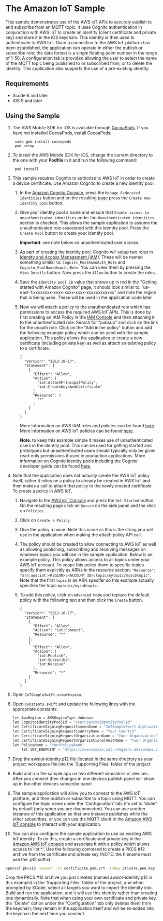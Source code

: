 # The Amazon IoT Sample

This sample demonstrates use of the AWS IoT APIs to securely publish to and subscribe from an MQTT topic.  It uses Cognito authentication in conjunction with AWS IoT to create an identity (client certificate and private key) and store it in the iOS keychain.  This identity is then used to authenticate to AWS IoT.  Once a connection to the AWS IoT platform has been established, the application can operate in either the publish or subscribe role; the data format is a single floating point number in the range of 1-50.  A configuration tab is provided allowing the user to select the name of the MQTT topic being published to or subscribed from, or to delete the identity.  This application also supports the use of a pre-existing identity.

## Requirements

* Xcode 8 and later
* iOS 9 and later

## Using the Sample

1. The AWS Mobile SDK for iOS is available through [CocoaPods](http://cocoapods.org). If you have not installed CocoaPods, install CocoaPods:

		sudo gem install cocoapods
		pod setup

1. To install the AWS Mobile SDK for iOS, change the current directory to the one with your **Podfile** in it and run the following command:

		pod install

1. This sample requires Cognito to authorize to AWS IoT in order to create a device certificate. Use Amazon Cognito to create a new identity pool:
	1. In the [Amazon Cognito Console](https://console.aws.amazon.com/cognito/), press the `Manage Federated Identities` button and on the resulting page press the `Create new identity pool` button.
	1. Give your identity pool a name and ensure that `Enable access to unauthenticated identities` under the `Unauthenticated identities` section is checked.  This allows the sample application to assume the unauthenticated role associated with this identity pool.  Press the `Create Pool` button to create your identity pool.

		**Important**: see note below on unauthenticated user access.

	1. As part of creating the identity pool, Cognito will setup two roles in [Identity and Access Management (IAM)](https://console.aws.amazon.com/iam/home#roles).  These will be named something similar to: `Cognito_PoolNameAuth_Role` and `Cognito_PoolNameUnauth_Role`.  You can view them by pressing the `View Details` button.  Now press the `Allow` button to create the roles.
	1. Save the `Identity pool ID` value that shows up in red in the "Getting started with Amazon Cognito" page, it should look similar to: `us-east-1:xxxxxxxx-xxxx-xxxx-xxxx-xxxxxxxxxxxx" and note the region that is being used.  These will be used in the application code later.
    1. Now we will attach a policy to the unauthenticated role which has permissions to access the required AWS IoT APIs.  This is done by first creating an IAM Policy in the [IAM Console](https://console.aws.amazon.com/iam/home#roles) and then attaching it to the unauthenticated role.  Search for "pubsub" and click on the link for the unauth role.  Click on the "Add inline policy" button and add the following example policy which can be used with the sample application.  This policy allows the application to create a new certificate (including private key) as well as attach an existing policy to a certificate.

        ```
        {
          "Version": "2012-10-17",
          "Statement": [
            {
              "Effect": "Allow",
              "Action": [
                "iot:AttachPrincipalPolicy",
                "iot:CreateKeysAndCertificate"
              ],
              "Resource": [
                "*"
              ]
            }
          ]
        }
        ```

        More information on AWS IAM roles and policies can be found [here](http://docs.aws.amazon.com/IAM/latest/UserGuide/access_policies_manage.html).  More information on AWS IoT policies can be found [here](http://docs.aws.amazon.com/iot/latest/developerguide/authorization.html).

        **Note**: to keep this example simple it makes use of unauthenticated users in the identity pool.  This can be used for getting started and prototypes but unauthenticated users should typically only be given read-only permissions if used in production applications.  More information on Cognito identity pools including the Cognito developer guide can be found [here](http://aws.amazon.com/cognito/).

1. Note that the application does not actually create the AWS IoT policy itself, rather it relies on a policy to already be created in AWS IoT and then makes a call to attach that policy to the newly created certificate.  To create a policy in AWS IoT,
    1. Navigate to the [AWS IoT Console](https://console.aws.amazon.com/iot/home) and press the `Get Started` button.  On the resulting page click on `Secure` on the side panel and the click on `Policies`.
    1. Click on `Create a Policy`
    1. Give the policy a name.  Note this name as this is the string you will use in the application when making the attach policy API call.
    1. The policy should be created to allow connecting to AWS IoT as well as allowing publishing, subscribing and receiving messages on whatever topics you will use in the sample application.  Below is an example policy.  This policy allows access to all topics under your AWS IoT account.   To scope this policy down to specific topics specify them explicitly as ARNs in the resource section: `"Resource": "arn:aws:iot:<REGION>:<ACCOUNT ID>:topic/mytopic/mysubtopic"`.  Note that the first `topic` is an ARN specifer so this example actually specifies the topic `mytopic/mysubtopic`.
    1. To add this policy, click on `Advanced Mode` and replace the default policy with the following text and then click the `Create` button.

        ```
        {
          "Version": "2012-10-17",
          "Statement": [
            {
              "Effect": "Allow",
              "Action": "iot:Connect",
              "Resource": "*"
            },
            {
              "Effect": "Allow",
              "Action": [
                "iot:Publish",
                "iot:Subscribe",
                "iot:Receive"
              ],
              "Resource": "*"
            }
          ]
        }
        ```

1. Open `IoTSampleSwift.xcworkspace`.

1. Open `Constants.swift` and update the following lines with the appropriate constants:

	```c
	let AwsRegion = AWSRegionType.Unknown
	let CognitoIdentityPoolId = "YourCognitoIdentityPoolId"
	let CertificateSigningRequestCommonName = "IoTSampleSwift Application"
	let CertificateSigningRequestCountryName = "Your Country"
	let CertificateSigningRequestOrganizationName = "Your Organization"
	let CertificateSigningRequestOrganizationalUnitName = "Your Organizational Unit"
	let PolicyName = "YourPolicyName"
        let IOT_ENDPOINT = "https://xxxxxxxxxx.iot.<region>.amazonaws.com"
	```

1. Drop the awsiot-identity.p12 file (located in the same directory as your project workspace file into the 'Supporting Files' folder of the project.

1. Build and run the sample app on two different simulators or devices.  After you connect then changes in one devices publish panel will show up in the other devices subscribe panel.

1. The sample application will allow you to connect to the AWS IoT platform, and then publish or subscribe to a topic using MQTT.  You can configure the topic name under the 'Configuration' tab; it's set to 'slider' by default (only when you are disconnected).  You can use another instance of this application so that one instance publishes while the other subscribes, or you can use the MQTT client in the [Amazon AWS IoT console](https://console.aws.amazon.com/iot/) to interact with your application.

1. You can also configure the sample application to use an existing AWS IoT identity.  To do this, create a certificate and private key in the [Amazon AWS IoT console](https://console.aws.amazon.com/iot/) and associate it with a policy which allows access to 'iot:\*'.  Use the following command to create a PKCS #12 archive from the certificate and private key (NOTE: the filename must use the .p12 suffix):

```sh
openssl pkcs12 -export -in certificate.pem.crt -inkey private.pem.key -out awsiot-identity.p12
```

Drop the PKCS #12 archive you just created (named awsiot-identity.p12 in this example) in the 'Supporting Files' folder of the project, and when prompted by XCode, select all targets you want to import the identity into.  Build and run the application, and it will use this identity rather than creating one dynamically.  Note that when using your own certificate and private key, the "Delete" option under the "Configuration" tab only deletes them from the keychain; they remain in the application itself and will be re-added into the keychain the next time you connect.
